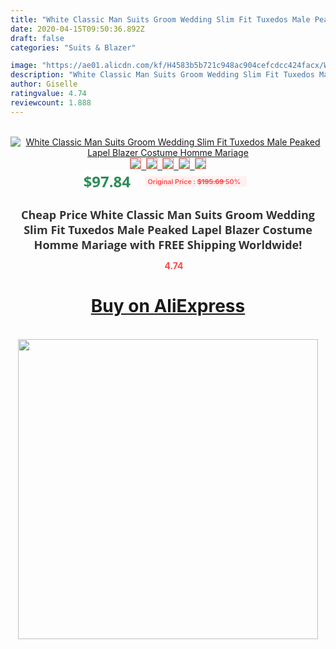 ```yaml
---
title: "White Classic Man Suits Groom Wedding Slim Fit Tuxedos Male Peaked Lapel Blazer Costume Homme Mariage"
date: 2020-04-15T09:50:36.892Z
draft: false
categories: "Suits & Blazer"

image: "https://ae01.alicdn.com/kf/H4583b5b721c948ac904cefcdcc424facx/White-Classic-Man-Suits-Groom-Wedding-Slim-Fit-Tuxedos-Male-Peaked-Lapel-Blazer-Costume-Homme-Mariage.jpg"
description: "White Classic Man Suits Groom Wedding Slim Fit Tuxedos Male Peaked Lapel Blazer Costume Homme Mariage"
author: Giselle
ratingvalue: 4.74
reviewcount: 1.888
---
```

<br>
<div style="text-align: center;">
<a href="https://s.click.aliexpress.com/e/_AlV5m5" target="_blank" rel="nofollow noopener noreferrer"><img alt="White Classic Man Suits Groom Wedding Slim Fit Tuxedos Male Peaked Lapel Blazer Costume Homme Mariage" class="magnifier-image" src="https://ae01.alicdn.com/kf/H4583b5b721c948ac904cefcdcc424facx/White-Classic-Man-Suits-Groom-Wedding-Slim-Fit-Tuxedos-Male-Peaked-Lapel-Blazer-Costume-Homme-Mariage.jpg_640x640.jpg">
<br>
<img style="border:1px solid salmon" src="https://ae01.alicdn.com/kf/H4583b5b721c948ac904cefcdcc424facx/White-Classic-Man-Suits-Groom-Wedding-Slim-Fit-Tuxedos-Male-Peaked-Lapel-Blazer-Costume-Homme-Mariage.jpg_120x120.jpg">&nbsp;&nbsp;<img style="border:1px solid salmon" src="https://ae01.alicdn.com/kf/Hf3d4b115c7a14823aa88c8d7aa1b1a02m/White-Classic-Man-Suits-Groom-Wedding-Slim-Fit-Tuxedos-Male-Peaked-Lapel-Blazer-Costume-Homme-Mariage.jpg_120x120.jpg">&nbsp;&nbsp;<img style="border:1px solid salmon" src="https://ae01.alicdn.com/kf/H9751b7ede6b242e084602dae4622196bq/White-Classic-Man-Suits-Groom-Wedding-Slim-Fit-Tuxedos-Male-Peaked-Lapel-Blazer-Costume-Homme-Mariage.jpg_120x120.jpg">&nbsp;&nbsp;<img style="border:1px solid salmon" src="https://ae01.alicdn.com/kf/H3ec81b25e3224993a8c9944364dd75659/White-Classic-Man-Suits-Groom-Wedding-Slim-Fit-Tuxedos-Male-Peaked-Lapel-Blazer-Costume-Homme-Mariage.jpg_120x120.jpg">&nbsp;&nbsp;<img style="border:1px solid salmon" src="https://ae01.alicdn.com/kf/H08a95960fc544ddbad909df0d8fa7d3dC/White-Classic-Man-Suits-Groom-Wedding-Slim-Fit-Tuxedos-Male-Peaked-Lapel-Blazer-Costume-Homme-Mariage.jpg_120x120.jpg"></a></div><br0>
<div style="text-align: center;"><span style="background-color: white; border: 0px; box-sizing: border-box; color: seagreen; display: inline-block; font-family: &quot;open sans&quot; , &quot;arial&quot; , &quot;helvetica&quot; , sans-serif , &quot;heiti&quot;; font-size: 24px; font-stretch: inherit; font-weight: 700; line-height: inherit; margin: 0px 10px 0px 0px; padding: 0px; vertical-align: middle;">$97.84 </span>
<span style="background: rgb(255 , 241 , 241); border-radius: 3px; border: 0px; box-sizing: border-box; color: #ff4747; display: inline-block; font-family: inherit; font-size: 12px; font-stretch: inherit; font-style: inherit; font-variant: inherit; font-weight: 600; line-height: inherit; margin: 0px; padding: 2px 5px; transform: scale(0.9); vertical-align: middle;">Original Price : <b style="text-decoration: line-through;">$195.69 </b> 50%&nbsp;&nbsp;</span></div>
<h1 style="color: #333333; display: inline-block; font-family: &quot;open sans&quot; , &quot;arial&quot; , &quot;helvetica&quot; , sans-serif , &quot;heiti&quot;; font-size: 18px; font-stretch: inherit; font-weight: 700; text-align: center;">Cheap Price White Classic Man Suits Groom Wedding Slim Fit Tuxedos Male Peaked Lapel Blazer Costume Homme Mariage with FREE Shipping Worldwide!</h1>
<div style="color: #ff4747; text-align: center;">
<img src="https://4.bp.blogspot.com/-M0ZcTcb-5uY/XleCXlxnR4I/AAAAAAAAAEc/OrjgMkXV1oMQFaCRZj5HQwOCBcu3w1FegCPcBGAYYCw/s1600/star.png" style="height: 15px;">&nbsp;<b>4.74</b></div>
<div class="button_cont" align="center"><a class="buynow_a" href="https://s.click.aliexpress.com/e/_AlV5m5" target="_blank" rel="nofollow noopener noreferrer"><H1>Buy on AliExpress</H1></a></div><br>
<div class="separator" style="clear: both; text-align: center;">
<img src="https://lh3.googleusercontent.com/-pTy5HemUv9M/XlePHvY0dAI/AAAAAAAAAE4/0nX5iRUoIWY8eMW9Dpxeirr157OZliDIgCLcBGAsYHQ/s1600/badge.gif" width="480">
</div>

